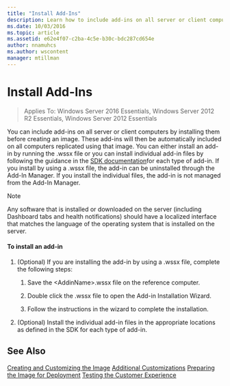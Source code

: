 ```yaml
---
title: "Install Add-Ins"
description: Learn how to include add-ins on all server or client computers by installing them before you create an image.
ms.date: 10/03/2016
ms.topic: article
ms.assetid: e62e4f07-c2ba-4c5e-b30c-bdc287cd654e
author: nnamuhcs
ms.author: wscontent
manager: mtillman
---
```


# Install Add-Ins

>Applies To: Windows Server 2016 Essentials, Windows Server 2012 R2 Essentials, Windows Server 2012 Essentials

You can include add-ins on all server or client computers by installing them before creating an image. These add-ins will then be automatically included on all computers replicated using that image. You can either install an add-in by running the .wssx file or you can install individual add-in files by following the guidance in the [SDK documentation](/previous-versions/windows/server-essentials/gg513988(v=msdn.10))for each type of add-in. If you install by using a .wssx file, the add-in can be uninstalled through the Add-In Manager. If you install the individual files, the add-in is not managed from the Add-In Manager.

> [!NOTE]
>  Any software that is installed or downloaded on the server (including Dashboard tabs and health notifications) should have a localized interface that matches the language of the operating system that is installed on the server.

#### To install an add-in

1.  (Optional) If you are installing the add-in by using a .wssx file, complete the following steps:

    1.  Save the <AddinName\>.wssx file on the reference computer.

    2.  Double click the .wssx file to open the Add-in Installation Wizard.

    3.  Follow the instructions in the wizard to complete the installation.

2.  (Optional) Install the individual add-in files in the appropriate locations as defined in the SDK for each type of add-in.

## See Also
 [Creating and Customizing the Image](Creating-and-Customizing-the-Image.md)
 [Additional Customizations](Additional-Customizations.md)
 [Preparing the Image for Deployment](Preparing-the-Image-for-Deployment.md)
 [Testing the Customer Experience](Testing-the-Customer-Experience.md)